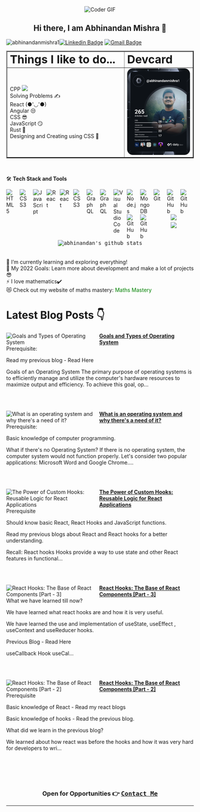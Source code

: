 <div align="center">
    <img 
    align="center"src="https://cdn.dribbble.com/users/2131993/screenshots/4948736/thoughtworks-gif_dribbble.gif" alt="Coder GIF" width="400" height="300">
</div>

<h2 style="text-align:center">Hi there, I am Abhinandan Mishra 👋</h2>
<p  > <img align="left" src="https://komarev.com/ghpvc/?username=abhinandanmishra1" alt="abhinandanmishra1" /> </p>

[![Linkedin Badge](https://img.shields.io/badge/-Abhinandan_Mishra-blue?style=flat-square&logo=Linkedin&logoColor=white&link=https://www.linkedin.com/in/abhinandanmishra1/)](https://www.linkedin.com/in/abhinandanmishra1/)
[![Gmail Badge](https://img.shields.io/badge/-abhinandanmishra360@gmail.com-c14438?style=flat-square&logo=Gmail&logoColor=white&link=mailto:abhinandanmishra360@gmail.com)](mailto:abhinandanmishra360@gmail.com)

<table border="2" align="center">
 <tr>
    <td><b style="font-size:30px">Things I like to do...</b></td>
    <td><b style="font-size:30px">Devcard</b></td>
 </tr>
 <tr>
    <td width="300">
    <div width="500" float="left">
<div>CPP <img src="https://media.giphy.com/media/WUlplcMpOCEmTGBtBW/giphy.gif" width="30"></div>
<div>Solving Problems ✍️</div>
<div>React (●'◡'●)</div>
<div>Angular 😒</div>
<div>CSS 😎</div>
<div>JavaScript 😏</div>
<div>Rust 😬</div>
<div>Designing and Creating using CSS 💙</div>
</div></td>
    <td><img width="300" float="right" src="https://github.com/abhinandanmishra1/abhinandanmishra1/blob/main/devcard.svg" width="400" alt="Chris Bongers's Dev Card"/></td>
 </tr>
</table>




</br>

🛠 **Tech Stack and Tools**

<div>

<img align="left" alt="HTML5" width="26px" src="https://cdn.jsdelivr.net/gh/devicons/devicon/icons/html5/html5-original.svg" style="padding-right:10px;" />

<img align="left" alt="CSS3" width="26px" src="https://cdn.jsdelivr.net/gh/devicons/devicon/icons/css3/css3-original.svg" style="padding-right:10px;" />

<img align="left" alt="JavaScript" width="26px" src="https://cdn.jsdelivr.net/gh/devicons/devicon/icons/javascript/javascript-original.svg" style="padding-right:10px;" />

<img align="left" alt="React" width="26px" src="https://cdn.jsdelivr.net/gh/devicons/devicon/icons/react/react-original.svg" style="padding-right:10px;" />

<img align="left" alt="React" width="26px" src="https://cdn.jsdelivr.net/gh/devicons/devicon/icons/bootstrap/bootstrap-original.svg" style="padding-right:10px;" />

<img align="left" alt="CSS3" width="26px" src="https://cdn.jsdelivr.net/gh/devicons/devicon/icons/angularjs/angularjs-original.svg" style="padding-right:10px;" />
<img align="left" alt="GraphQL" width="26px" src="https://cdn.jsdelivr.net/gh/devicons/devicon/icons/graphql/graphql-plain.svg" style="padding-right:10px;" />

<img align="left" alt="GraphQL" width="26px" src="https://cdn.jsdelivr.net/gh/devicons/devicon/icons/cplusplus/cplusplus-original.svg" style="padding-right:10px;" />
<img align="left" alt="Visual Studio Code" width="26px" src="https://cdn.jsdelivr.net/gh/devicons/devicon/icons/vscode/vscode-original.svg" style="padding-right:10px;" />
<img align="left" alt="Node.js" width="26px" src="https://cdn.jsdelivr.net/gh/devicons/devicon/icons/nodejs/nodejs-original.svg" style="padding-right:10px;" />

<img align="left" alt="MongoDB" width="26px" src="https://cdn.jsdelivr.net/gh/devicons/devicon/icons/mongodb/mongodb-original.svg" style="padding-right:10px;" />

<img align="left" alt="Git" width="26px" src="https://cdn.jsdelivr.net/gh/devicons/devicon/icons/git/git-original.svg" style="padding-right:10px;" />

<img align="left" alt="GitHub" width="26px" src="https://cdn.jsdelivr.net/gh/devicons/devicon/icons/github/github-original.svg" style="padding-right:10px;" />

<img align="left" alt="GitHub" width="26px" src="https://cdn.jsdelivr.net/gh/devicons/devicon/icons/karma/karma-original.svg" style="padding-right:10px;" />
<img align="left" alt="GitHub" width="26px" src="https://cdn.jsdelivr.net/gh/devicons/devicon/icons/materialui/materialui-original.svg" style="padding-right:10px;" />
<img align="left" alt="GitHub" width="26px" src="https://cdn.jsdelivr.net/gh/devicons/devicon/icons/typescript/typescript-original.svg" style="padding-right:10px;" />

</div>

<br/>
<br/>
<br/>
<div align="center">
<img src="https://github-readme-stats.vercel.app/api/top-langs/?username=abhinandanmishra1&exclude_repo=LeetCode-Practice,placement-preparation,DSA-Weekly-LeetCode-Practice" >
</div>

<div align="center">
<kbd>
<img align="center" width="400" src="http://github-readme-streak-stats.herokuapp.com?user=abhinandanmishra1&date_format=M%20j%5B%2C%20Y%5D&background=0D0106&border=DDD8D1&stroke=DDDDDD&ring=DD9E3F&fire=DD710C&currStreakNum=DD9F0A&sideNums=DD9F0A&currStreakLabel=DD710C&sideLabels=DD710C&dates=DDDDDD" />
</kbd>

<kbd>
<img align="center" width="400" height="auto" align="center" alt="abhinandan's github stats" 
    src="https://github-readme-stats.vercel.app/api?username=abhinandanmishra1&show_icons=true&theme=dark&count_private=true&include_all_commits=true" />
</kbd>
</div>

</br>
<br/>

<div>
    <div>🌱 I’m currently learning and exploring everything!</div>
<div>🥅 My 2022 Goals: Learn more about development and make a lot of projects😎</div>
<div>⚡ I love mathematics✔️</div>
<div>😻 Check out my website of maths mastery:
<a style="text-decoration:none;color:green" href="https://abhinandanmishra1.github.io/mathgame/"> Maths Mastery</a>
</div>
</div>

# Latest Blog Posts 👇
<!-- HASHNODE_BLOG:START -->
<p align="left">
<a href="https://abhinandanmishra1.hashnode.dev//goals-and-types-of-operating-system" title="Goals and Types of Operating System"><img src="https://cdn.hashnode.com/res/hashnode/image/upload/v1677419882006/c0838f69-6611-4727-ba52-2e5e8b3e54a4.jpeg" alt="Goals and Types of Operating System" width="250px" align="left" /></a>
<a href="https://abhinandanmishra1.hashnode.dev//goals-and-types-of-operating-system" title="Goals and Types of Operating System"><strong>Goals and Types of Operating System</strong></a>
<br/> Prerequisite:

Read my previous blog - Read Here

Goals of an Operating System
The primary purpose of operating systems is to efficiently manage and utilize the computer's hardware resources to maximize output and efficiency.
To achieve this goal, op... </p> <br/> <br/>
<p align="left">
<a href="https://abhinandanmishra1.hashnode.dev//what-is-an-operating-system-and-why-theres-a-need-of-it" title="What is an operating system and why there's a need of it?"><img src="https://cdn.hashnode.com/res/hashnode/image/upload/v1677407720870/09b5b0cc-2dc2-4374-be81-e069896fd11f.jpeg" alt="What is an operating system and why there's a need of it?" width="250px" align="left" /></a>
<a href="https://abhinandanmishra1.hashnode.dev//what-is-an-operating-system-and-why-theres-a-need-of-it" title="What is an operating system and why there's a need of it?"><strong>What is an operating system and why there's a need of it?</strong></a>
<br/> Prerequisite:

Basic knowledge of computer programming.

What if there's no Operating System?
If there is no operating system, the computer system would not function properly. Let's consider two popular applications: Microsoft Word and Google Chrome.... </p> <br/> <br/>
<p align="left">
<a href="https://abhinandanmishra1.hashnode.dev//the-power-of-custom-hooks-reusable-logic-for-react-applications" title="The Power of Custom Hooks: Reusable Logic for React Applications"><img src="https://cdn.hashnode.com/res/hashnode/image/upload/v1676621769137/dea71ce7-682b-4439-ab1a-9ef63e84cb5a.webp" alt="The Power of Custom Hooks: Reusable Logic for React Applications" width="250px" align="left" /></a>
<a href="https://abhinandanmishra1.hashnode.dev//the-power-of-custom-hooks-reusable-logic-for-react-applications" title="The Power of Custom Hooks: Reusable Logic for React Applications"><strong>The Power of Custom Hooks: Reusable Logic for React Applications</strong></a>
<br/> Prerequisite

Should know basic React, React Hooks and JavaScript functions.

Read my previous blogs about React and React hooks for a better understanding.


Recall: React hooks
Hooks provide a way to use state and other React features in functional... </p> <br/> <br/>
<p align="left">
<a href="https://abhinandanmishra1.hashnode.dev//react-hooks-the-base-of-react-components-part-3" title="React Hooks: The Base of React Components  [Part - 3]"><img src="https://cdn.hashnode.com/res/hashnode/image/upload/v1676108313548/0e14b483-7b34-485e-98d7-eef7240fd6a9.webp" alt="React Hooks: The Base of React Components  [Part - 3]" width="250px" align="left" /></a>
<a href="https://abhinandanmishra1.hashnode.dev//react-hooks-the-base-of-react-components-part-3" title="React Hooks: The Base of React Components  [Part - 3]"><strong>React Hooks: The Base of React Components  [Part - 3]</strong></a>
<br/> What we have learned till now?

We have learned what react hooks are and how it is very useful.

We have learned the use and implementation of useState, useEffect , useContext and useReducer hooks.

Previous Blog - Read Here


useCallback Hook
useCal... </p> <br/> <br/>
<p align="left">
<a href="https://abhinandanmishra1.hashnode.dev//react-hooks-the-base-of-react-components-part-2" title="React Hooks: The Base of React Components  [Part - 2]"><img src="https://cdn.hashnode.com/res/hashnode/image/upload/v1675865939491/97aed3ab-8628-41cb-b129-aa5d6f879843.webp" alt="React Hooks: The Base of React Components  [Part - 2]" width="250px" align="left" /></a>
<a href="https://abhinandanmishra1.hashnode.dev//react-hooks-the-base-of-react-components-part-2" title="React Hooks: The Base of React Components  [Part - 2]"><strong>React Hooks: The Base of React Components  [Part - 2]</strong></a>
<br/> Prerequisite

Basic knowledge of React - Read my react blogs

Basic knowledge of hooks - Read the previous blog.


What did we learn in the previous blog?

We learned about how react was before the hooks and how it was very hard for developers to wri... </p> <br/> <br/>
<!-- HASHNODE_BLOG:END -->

<br/>
<div align="center">
    <h3 align="center">Open for Opportunities 👉 <a target="_blank" href="https://linktr.ee/abhinandan_mishra_1"><kbd>Contact Me</kbd></a</h3>
</div>

---
